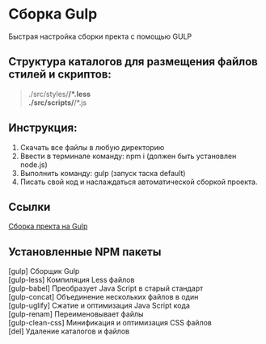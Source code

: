 # Сборка Gulp
Быстрая настройка сборки пректа с помощью GULP

## Структура каталогов для размещения файлов стилей и скриптов:
>./src/styles/**/*.less  
>./src/scripts/**/*.js

## Инструкция:
1. Скачать все файлы в любую директорию
2. Ввести в терминале команду: npm i (должен быть установлен node.js)
3. Выполнить команду: gulp (запуск таска default)
4. Писать свой код и наслаждаться автоматической сборкой проекта.

## Ссылки
[Сборка пректа на Gulp]()

## Установленные NPM пакеты
[gulp] Сборщик Gulp  
[gulp-less] Компиляция Less файлов  
[gulp-babel] Преобразует Java Script в старый стандарт  
[gulp-concat] Объединение нескольких файлов в один  
[gulp-uglify] Сжатие и оптимизация Java Script кода  
[gulp-renam] Переименовывает файлы  
[gulp-clean-css] Минификация и оптимизация CSS файлов  
[del] Удаление каталогов и файлов  
